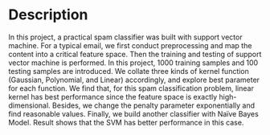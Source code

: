 # Description
In this project, a practical spam classifier was built with support vector machine. For a typical email, we first conduct preprocessing and map the content into a critical feature space. Then the training and testing of support vector machine is performed. In this project, 1000 training samples and 100 testing samples are introduced. We collate three kinds of kernel function (Gaussian, Polynomial, and Linear) accordingly, and explore best parameter for each function. We find that, for this spam classification problem, linear kernel has best performance since the feature space is exactly high-dimensional. Besides, we change the penalty parameter exponentially and find reasonable values. Finally, we build another classifier with Naïve Bayes Model. Result shows that the SVM has better performance in this case.

